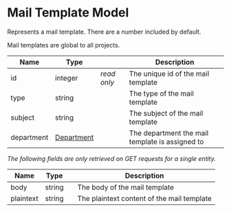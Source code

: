 # Mail Template Model

Represents a mail template. There are a number included by default.

Mail templates are global to all projects.

| Name          | Type                              |               | Description                                       |
|---------------|-----------------------------------|---------------|---------------------------------------------------|
| id            | integer                           | _read only_   | The unique id of the mail template                |
| type          | string                            |               | The type of the mail template                     |
| subject       | string                            |               | The subject of the mail template                  |
| department    | [Department](api-department.md)   |               | The department the mail template is assigned to   |

*The following fields are only retrieved on GET requests for a single entity.*

| Name      | Type      |               | Description                               | 
|-----------|-----------|---------------|-------------------------------------------|
| body      | string    |               | The body of the mail template             |
| plaintext | string    |               | The plaintext content of the mail template|